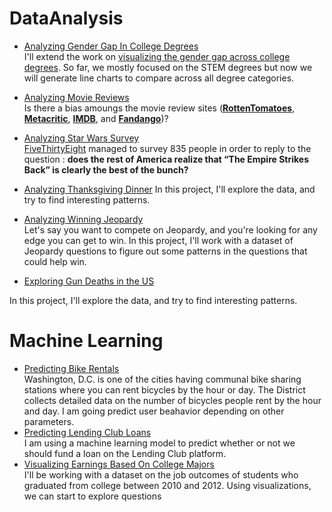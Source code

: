 # DataAnalysis





* [Analyzing Gender Gap In College Degrees](https://github.com/spajeo/DataAnalysis_MachineLearning/tree/master/Analyzing%20Gender%20Gap%20In%20College%20Degrees)  
I'll extend the work on [visualizing the gender gap across college degrees](https://github.com/spajeo/DataAnalysis_MachineLearning/tree/master/Visualizing%20Earnings%20Based%20On%20College%20Majors). So far, we mostly focused on the STEM degrees but now we will generate line charts to compare across all degree categories.





* [Analyzing Movie Reviews](https://github.com/spajeo/DataAnalysis_MachineLearning/tree/master/Analyzing%20Movie%20Reviews)   
Is there a bias amoungs the movie review sites ([**RottenTomatoes**](https://rottentomatoes.com/), [**Metacritic**](http://www.metacritic.com/), [**IMDB**](https://www.imdb.com/), and [**Fandango**](https://www.fandango.com/))?

* [Analyzing Star Wars Survey](https://github.com/spajeo/DataAnalysis_MachineLearning/tree/master/Analyzing%20Star%20Wars%20Survey)   
[FiveThirtyEight](https://github.com/fivethirtyeight/data/tree/master/star-wars-survey) managed to survey  835 people in order to reply to the question : **does the rest of America realize that “The Empire Strikes Back” is clearly the best of the bunch?**


* [Analyzing Thanksgiving Dinner](https://github.com/spajeo/DataAnalysis_MachineLearning/tree/master/Analyzing%20Thanksgiving%20Dinner)
In this project, I'll explore the data, and try to find interesting patterns.


* [Analyzing Winning Jeopardy](https://github.com/spajeo/DataAnalysis_MachineLearning/tree/master/Analyzing%20Winning%20Jeopardy)   
Let's say you want to compete on Jeopardy, and you're looking for any edge you can get to win. In this project, I'll work with a dataset of Jeopardy questions to figure out some patterns in the questions that could help win.

* [Exploring Gun Deaths in the US](https://github.com/spajeo/DataAnalysis_MachineLearning/blob/master/Exploring%20Gun%20Deaths%20in%20the%20US/README.md)   

In this project, I'll explore the data, and try to find interesting patterns.

# Machine Learning

* [Predicting Bike Rentals](https://github.com/spajeo/DataAnalysis_MachineLearning/tree/master/Predicting%20Bike%20Rentals)   
Washington, D.C. is one of the cities having communal bike sharing stations where you can rent bicycles by the hour or day. The District collects detailed data on the number of bicycles people rent by the hour and day. I am going predict user beahavior depending on other parameters.
* [Predicting Lending Club Loans](https://github.com/spajeo/DataAnalysis_MachineLearning/tree/master/Predicting%20Lending%20Club%20Loans)   
I am using a machine learning model to predict whether or not we should fund a loan on the Lending Club platform.
* [Visualizing Earnings Based On College Majors](https://github.com/spajeo/DataAnalysis_MachineLearning/tree/master/Visualizing%20Earnings%20Based%20On%20College%20Majors)  
I'll be working with a dataset on the job outcomes of students who graduated from college between 2010 and 2012. Using visualizations, we can start to explore questions


